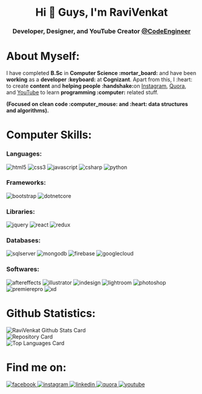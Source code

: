<h1 align="center">Hi 👋 Guys, I'm RaviVenkat</h1>
<h3 align="center">Developer, Designer, and YouTube Creator <a href="https://www.youtube.com/channel/UCUmWAMfLPO3Q7v3w6yEaruQ">@CodeEngineer</a></h3>

# About Myself:

<p>I have completed <b>B.Sc</b> in <b>Computer Science :mortar_board:</b> and have been <b>working</b> as a <b>developer :keyboard:</b> at <b>Cognizant</b>. Apart from this, I :heart: to create <b>content</b> and <b>helping people :handshake:</b>on <a href="https://www.instagram.com/ravivenkatcreation/">Instagram</a>, <a href="https://www.quora.com/profile/%E0%AE%B0%E0%AE%B5%E0%AE%BF-%E0%AE%B5%E0%AF%86%E0%AE%99%E0%AF%8D%E0%AE%95%E0%AE%9F%E0%AF%8D-Ravi-Venkat">Quora</a>, and <a href="https://www.youtube.com/channel/UCUmWAMfLPO3Q7v3w6yEaruQ">YouTube</a> to learn <b>programming :computer:</b> related stuff.</p>
<p><b>(Focused on clean code :computer_mouse: and :heart: data structures and algorithms).</b></p>

# Computer Skills:

<h3>Languages:</h3>
<p>
<img alt="html5" src="https://img.shields.io/badge/-HTML-E34F26?style=flat-square&logo=html5&logoColor=white" />
<img alt="css3" src="https://img.shields.io/badge/-CSS-264de4?style=flat-square&logo=css3&logoColor=white" />
<img alt="javascript" src="https://img.shields.io/badge/-JavaScript-f67317?style=flat-square&logo=javascript&logoColor=white" />
<img alt="csharp" src="https://img.shields.io/badge/C%20Sharp-7F3089?style=flat-square&logo=c%20sharp&logoColor=white" />
<img alt="python" src="https://img.shields.io/badge/Python-376F9F?style=flat-square&logo=python&logoColor=white" />
</p>

<h3>Frameworks:</h3>
<p>
<img alt="bootstrap" src="https://img.shields.io/badge/Bootstrap-563D7C?style=flat-square&logo=bootstrap&logoColor=white" />
<img alt="dotnetcore" src="https://img.shields.io/badge/CORE-5C2D91?style=flat-square&logo=.net&logoColor=white" />
</p>

<h3>Libraries:</h3>
<p>
<img alt="jquery" src="https://img.shields.io/badge/JQuery-0769AD?style=flat-square&logo=jquery&logoColor=white" />
<img alt="react" src="https://img.shields.io/badge/React-61DAFB?style=flat-square&logo=react&logoColor=white" />
<img alt="redux" src="https://img.shields.io/badge/Redux-764ABC?style=flat-square&logo=redux&logoColor=white" />
</p>

<h3>Databases:</h3>
<p>
<img alt="sqlserver" src="https://img.shields.io/badge/SQL%20Server-CC2927?style=flat-square&logo=microsoft%20sql%20server&logoColor=white" />
<img alt="mongodb" src="https://img.shields.io/badge/MongoDB-47A248?style=flat-square&logo=mongodb&logoColor=white" />
<img alt="firebase" src="https://img.shields.io/badge/Firebase-FFCA28?style=flat-square&logo=firebase&logoColor=white" />
<img alt="googlecloud" src="https://img.shields.io/badge/Google%20Cloud-4285F4?style=flat-square&logo=google%20cloud&logoColor=white" />
</p>

<h3>Softwares:</h3>
<p>
<img alt="aftereffects" src="https://img.shields.io/badge/Adobe%20After%20Effects-9999FF?style=flat-square&logo=Adobe%20After%20Effects&logoColor=white" />
<img alt="illustrator" src="https://img.shields.io/badge/Adobe%20Illustrator-FF9A00?style=flat-square&logo=Adobe%20Illustrator&logoColor=white" />
<img alt="indesign" src="https://img.shields.io/badge/Adobe%20InDesign-FF3366?style=flat-square&logo=Adobe%20InDesign&logoColor=white" />
<img alt="lightroom" src="https://img.shields.io/badge/Adobe%20Lightroom-31A8FF?style=flat-square&logo=Adobe%20Lightroom&logoColor=white" />
<img alt="photoshop" src="https://img.shields.io/badge/Adobe%20Photoshop-31A8FF?style=flat-square&logo=adobe%20photoshop&logoColor=white" />
<img alt="premierepro" src="https://img.shields.io/badge/Adobe%20Premiere%20Pro-9999FF?style=flat-square&logo=Adobe%20Premiere%20Pro&logoColor=white" />
<img alt="xd" src="https://img.shields.io/badge/Adobe%20XD-FF61F6?style=flat-square&logo=Adobe%20XD&logoColor=white" />
</p>

# Github Statistics:

![RaviVenkat Github Stats Card](https://github-readme-stats.vercel.app/api?username=Ravi-Venkat-Developer&count_private=true&show_icons=true)
<br/>
![Repository Card](https://github-readme-stats.vercel.app/api/pin/?username=Ravi-Venkat-Developer&repo=Ravi-Venkat-Developer)
<br/>
![Top Languages Card](https://github-readme-stats.vercel.app/api/top-langs/?username=Ravi-Venkat-Developer&layout=compact)

# Find me on:

<a href="https://www.facebook.com/ravivenkatcreation" target="blank">
<img alt="facebook" src="https://img.shields.io/badge/Facebook-1877F2?style=flat-square&logo=Facebook&logoColor=white" />
</a>
<a href="https://www.instagram.com/ravivenkatcreation/" target="blank">
<img alt="instagram" src="https://img.shields.io/badge/Instagram-E4405F?style=flat-square&logo=Instagram&logoColor=white" />
</a>
<a href="https://www.linkedin.com/in/ravi-venkat/" target="blank">
<img alt="linkedin" src="https://img.shields.io/badge/LinkedIn-0077B5?style=flat-square&logo=LinkedIn&logoColor=white" />
</a>
<a href="https://www.quora.com/profile/%E0%AE%B0%E0%AE%B5%E0%AE%BF-%E0%AE%B5%E0%AF%86%E0%AE%99%E0%AF%8D%E0%AE%95%E0%AE%9F%E0%AF%8D-Ravi-Venkat" target="blank">
<img alt="quora" src="https://img.shields.io/badge/Quora-B92B27?style=flat-square&logo=Quora&logoColor=white" />
</a>
<a href="https://www.youtube.com/channel/UCUmWAMfLPO3Q7v3w6yEaruQ" target="blank">
<img alt="youtube" src="https://img.shields.io/badge/YouTube-FF0000?style=flat-square&logo=YouTube&logoColor=white" />
</a>

